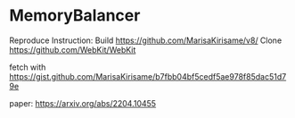 # MemoryBalancer

Reproduce Instruction:
Build https://github.com/MarisaKirisame/v8/
Clone https://github.com/WebKit/WebKit

fetch with https://gist.github.com/MarisaKirisame/b7fbb04bf5cedf5ae978f85dac51d79e

paper: https://arxiv.org/abs/2204.10455
